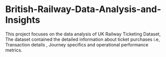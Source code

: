 # British-Railway-Data-Analysis-and-Insights
This project focuses on the data analysis of UK Railway Ticketing Dataset, The dataset contained the detailed information about ticket purchases i.e, Transaction details , Journey specifics and operational performance metrics.
